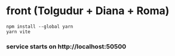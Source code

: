 # front (Tolgudur + Diana + Roma)

```
npm install --global yarn
yarn vite
```

### service starts on http://localhost:50500
